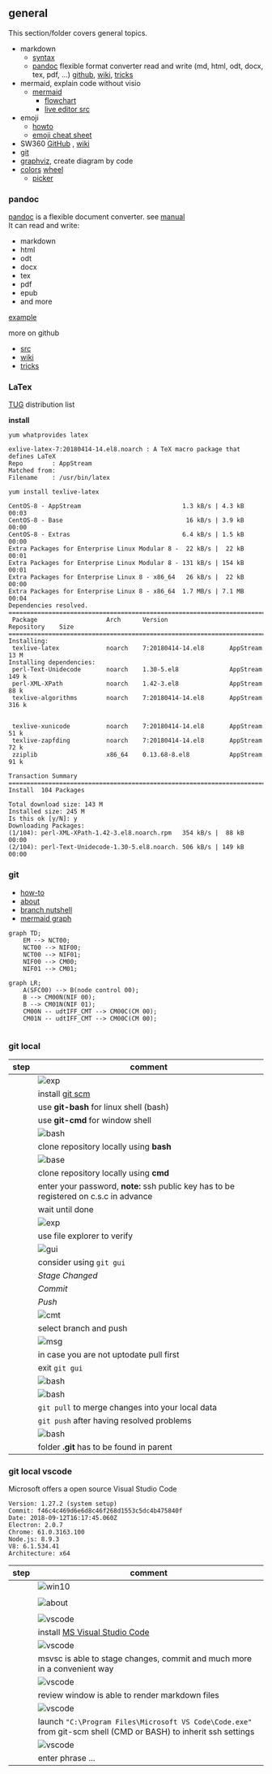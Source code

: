 ## general

This section/folder covers general topics.

+ markdown
  + [syntax][mdSyntax]
  + [pandoc](#pandoc) flexible format converter 
    read and write (md, html, odt, docx, tex, pdf, ...) 
    [github][pandoc_github], [wiki][pandoc_wiki], [tricks][pandoc_tricks]
+ mermaid, explain code without visio
  + [mermaid][mermaid]
    + [flowchart](https://mermaidjs.github.io/flowchart.html)
    + [live editor src](https://github.com/mermaidjs/mermaid-live-editor)
+ emoji
  + [howto](./emoji.md)
  + [emoji cheat sheet](https://www.webpagefx.com/tools/emoji-cheat-sheet/)
+ SW360 [GitHub][gitHubSW360] , [wiki][wikiSW360]
+ [git](./git.md)
+ [graphviz](./graphviz.md), create diagram by code
+ [colors](.ColorImages.md) [wheel](ColorWheel.pdf)
  + [picker](https://www.w3schools.com/colors/colors_picker.asp)

[gitHubSW360]: https://github.com/eclipse/sw360
[wikiSW360]: https://github.com/eclipse/sw360/wiki

### pandoc

[pandoc](https://pandoc.org/index.html) is a flexible document converter.
see [manual](https://pandoc.org/MANUAL.html)  
It can read and write:

+ markdown
+ html
+ odt
+ docx
+ tex
+ pdf
+ epub
+ and more

[example](pandoc_tut.md)

more on github

+ [src][pandoc_github]
+ [wiki][pandoc_wiki]
+ [tricks][pandoc_tricks]

[csc]: https://code.siemens.com/
[cscHlp]: https://code.siemens.com/help
[cscWROhowto]: https://code.siemens.com/walter.obweger/wro-h-howto
[mdSyntax]: https://sourceforge.net/p/scintilla/wiki/markdown_syntax/
[pandoc_github]: https://github.com/jgm/pandoc
[pandoc_wiki]: https://github.com/jgm/pandoc/wiki
[pandoc_tricks]: https://github.com/jgm/pandoc/wiki/Pandoc-Tricks
[msvscDoc]: https://code.visualstudio.com/docs?start=true
[msvscSCM]: https://code.visualstudio.com/docs/editor/versioncontrol

### LaTex

[TUG][latexTUG] distribution list

**install**

```shell
yum whatprovides latex
```

```
exlive-latex-7:20180414-14.el8.noarch : A TeX macro package that defines LaTeX
Repo        : AppStream
Matched from:
Filename    : /usr/bin/latex
```

```shell
yum install texlive-latex
```

```shell
CentOS-8 - AppStream                            1.3 kB/s | 4.3 kB     00:03    
CentOS-8 - Base                                  16 kB/s | 3.9 kB     00:00    
CentOS-8 - Extras                               6.4 kB/s | 1.5 kB     00:00    
Extra Packages for Enterprise Linux Modular 8 -  22 kB/s |  22 kB     00:01    
Extra Packages for Enterprise Linux Modular 8 - 131 kB/s | 154 kB     00:01    
Extra Packages for Enterprise Linux 8 - x86_64   26 kB/s |  22 kB     00:00    
Extra Packages for Enterprise Linux 8 - x86_64  1.7 MB/s | 7.1 MB     00:04    
Dependencies resolved.
================================================================================
 Package                   Arch      Version                 Repository    Size
================================================================================
Installing:
 texlive-latex             noarch    7:20180414-14.el8       AppStream     13 M
Installing dependencies:
 perl-Text-Unidecode       noarch    1.30-5.el8              AppStream    149 k
 perl-XML-XPath            noarch    1.42-3.el8              AppStream     88 k
 texlive-algorithms        noarch    7:20180414-14.el8       AppStream    316 k


 texlive-xunicode          noarch    7:20180414-14.el8       AppStream     51 k
 texlive-zapfding          noarch    7:20180414-14.el8       AppStream     72 k
 zziplib                   x86_64    0.13.68-8.el8           AppStream     91 k

Transaction Summary
================================================================================
Install  104 Packages

Total download size: 143 M
Installed size: 245 M
Is this ok [y/N]: y
Downloading Packages:
(1/104): perl-XML-XPath-1.42-3.el8.noarch.rpm   354 kB/s |  88 kB     00:00    
(2/104): perl-Text-Unidecode-1.30-5.el8.noarch. 506 kB/s | 149 kB     00:00    
```

[latexTUG]: http://www.tug.org/interest.html#free

### git

+ [how-to](./git.md)
+ [about](https://git-scm.com/about)
+ [branch nutshell][gitBranch]
+ [mermaid graph](https://mermaidjs.github.io/)

```mermaid
graph TD;
	EM --> NCT00;
	NCT00 --> NIF00;
	NCT00 --> NIF01;
	NIF00 --> CM00;
	NIF01 --> CM01;
```


```mermaid
graph LR;
	A(SFC00) --> B(node control 00);
	B --> CM00N(NIF 00);
	B --> CM01N(NIF 01);
	CM00N -- udtIFF_CMT --> CM00C(CM 00);
	CM01N -- udtIFF_CMT --> CM00C(CM 00);
	
```

### git local

| step  | comment |
| ----: | ---- |
|       | ![exp](./e_scr/20181211_113908.png)
|       | install [git scm](https://git-scm.com/)
|       | use **git-bash** for linux shell (bash)
|       | use **git-cmd** for window shell
|       | ![bash](./e_scr/20181211_113651.png)
|       | clone repository locally using **bash**
|       | ![base](./e_scr/20181211_114032.png)
|       | clone repository locally using **cmd**
|       | enter your password, **__note:__** ssh public key has to be registered on c.s.c in advance
|       | wait until done
|       | ![exp](./e_scr/20181211_114043.png)
|       | use file explorer to verify
|       | ![gui](./e_scr/20181211_133628.png)
|       | consider using ```git gui``` 
|       | _Stage Changed_
|       | _Commit_
|       | _Push_
|       | ![cmt](./e_scr/20181211_133644.png)
|       | select branch and push
|       | ![msg](./e_scr/20181211_133657.png)
|       | in case you are not uptodate pull first
|       | exit ```git gui```
|       | ![bash](./e_scr/20181211_133741.png)
|       | ![bash](./e_scr/20181211_133751.png)
|       | ```git pull``` to merge changes into your local data
|       | ```git push``` after having resolved problems
|       | ![bash](./e_scr/20181212_062333.png)
|       | folder **.git** has to be found in parent 

### git local vscode

Microsoft offers a open source Visual Studio Code

```
Version: 1.27.2 (system setup)
Commit: f46c4c469d6e6d8c46f268d1553c5dc4b475840f
Date: 2018-09-12T16:17:45.060Z
Electron: 2.0.7
Chrome: 61.0.3163.100
Node.js: 8.9.3
V8: 6.1.534.41
Architecture: x64
```

| step  | comment |
| ----: | ----|
|       | ![win10](./e_scr/msvsc_20181215_185723.png)
|       | |
|       | ![about](./e_scr/msvsc_20181215_185505.png)
|       | |
|       | ![vscode](./e_scr/msvcs_20181215_160411.png)
|       | install [MS Visual Studio Code](https://code.visualstudio.com/)
|       | ![vscode](./e_scr/msvcs_20181215_160053.png)
|       | msvsc is able to stage changes, commit and much more in a convenient way
|       | ![vscode](./e_scr/msvcs_20181215_161348.png)
|       | review window is able to render markdown files
|       | ![vscode](./e_scr/msvcs_20181215_180012.png)
|       | launch `"C:\Program Files\Microsoft VS Code\Code.exe"` from git-scm shell (CMD or BASH) to inherit ssh settings
|       | ![vscode](./e_scr/msvcs_20181215_175821.png)
|       | enter phrase ...

[gitBranch]: https://git-scm.com/book/en/v2/Git-Branching-Branches-in-a-Nutshell
[mermaid]: https://mermaidjs.github.io/
